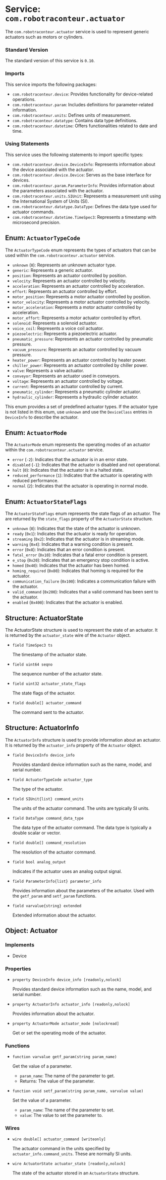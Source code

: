 # Service: `com.robotraconteur.actuator`

The `com.robotraconteur.actuator` service is used to represent generic actuators such as motors or cylinders.

### Standard Version

The standard version of this service is `0.10`.

### Imports

This service imports the following packages:

- `com.robotraconteur.device`: Provides functionality for device-related operations.
- `com.robotraconteur.param`: Includes definitions for parameter-related information.
- `com.robotraconteur.units`: Defines units of measurement.
- `com.robotraconteur.datatype`: Contains data type definitions.
- `com.robotraconteur.datetime`: Offers functionalities related to date and time.

### Using Statements

This service uses the following statements to import specific types:

- `com.robotraconteur.device.DeviceInfo`: Represents information about the device associated with the actuator.
- `com.robotraconteur.device.Device`: Serves as the base interface for devices.
- `com.robotraconteur.param.ParameterInfo`: Provides information about the parameters associated with the actuator.
- `com.robotraconteur.units.SIUnit`: Represents a measurement unit using the International System of Units (SI).
- `com.robotraconteur.datatype.DataType`: Defines the data type used for actuator commands.
- `com.robotraconteur.datetime.TimeSpec3`: Represents a timestamp with microsecond precision.

## Enum: `ActuatorTypeCode`

The `ActuatorTypeCode` enum represents the types of actuators that can be used within the `com.robotraconteur.actuator` service.

- `unknown` (`0`): Represents an unknown actuator type.
- `generic`: Represents a generic actuator.
- `position`: Represents an actuator controlled by position.
- `velocity`: Represents an actuator controlled by velocity.
- `acceleration`: Represents an actuator controlled by acceleration.
- `effort`: Represents an actuator controlled by effort.
- `motor_position`: Represents a motor actuator controlled by position.
- `motor_velocity`: Represents a motor actuator controlled by velocity.
- `motor_acceleration`: Represents a motor actuator controlled by acceleration.
- `motor_effort`: Represents a motor actuator controlled by effort.
- `solenoid`: Represents a solenoid actuator.
- `voice_coil`: Represents a voice coil actuator.
- `piezoelectric`: Represents a piezoelectric actuator.
- `pneumatic_pressure`: Represents an actuator controlled by pneumatic pressure.
- `vacuum_pressure`: Represents an actuator controlled by vacuum pressure.
- `heater_power`: Represents an actuator controlled by heater power.
- `chiller_power`: Represents an actuator controlled by chiller power.
- `valve`: Represents a valve actuator.
- `conveyor`: Represents an actuator used in conveyors.
- `voltage`: Represents an actuator controlled by voltage.
- `current`: Represents an actuator controlled by current.
- `pneumatic_cylinder`: Represents a pneumatic cylinder actuator.
- `hydraulic_cylinder`: Represents a hydraulic cylinder actuator.

This enum provides a set of predefined actuator types. If the actuator type is not listed in this enum, use `unknown`
and use the `DeviceClass` entries in `DeviceInfo` to describe the actuator.

## Enum: `ActuatorMode`

The `ActuatorMode` enum represents the operating modes of an actuator within the `com.robotraconteur.actuator` service.

- `error` (`-2`): Indicates that the actuator is in an error state.
- `disabled` (`-1`): Indicates that the actuator is disabled and not operational.
- `halt` (`0`): Indicates that the actuator is in a halted state.
- `reduced_performance` (`1`): Indicates that the actuator is operating with reduced performance.
- `normal` (`2`): Indicates that the actuator is operating in normal mode.

## Enum: `ActuatorStateFlags`

The `ActuatorStateFlags` enum represents the state flags of an actuator. The are returned by the `state_flags`
property of the `ActuatorState` structure.

- `unknown` (`0`): Indicates that the state of the actuator is unknown.
- `ready` (`0x1`): Indicates that the actuator is ready for operation.
- `streaming` (`0x2`): Indicates that the actuator is in streaming mode.
- `warning` (`0x4`): Indicates that a warning condition is present.
- `error` (`0x8`): Indicates that an error condition is present.
- `fatal_error` (`0x10`): Indicates that a fatal error condition is present.
- `e_stop` (`0x20`): Indicates that an emergency stop condition is active.
- `homed` (`0x40`): Indicates that the actuator has been homed.
- `homing_required` (`0x80`): Indicates that homing is required for the actuator.
- `communication_failure` (`0x100`): Indicates a communication failure with the actuator.
- `valid_command` (`0x200`): Indicates that a valid command has been sent to the actuator.
- `enabled` (`0x400`): Indicates that the actuator is enabled.

## Structure: ActuatorState

The ActuatorState structure is used to represent the state of an actuator. It is returned by
the `actuator_state` wire of the `Actuator` object.

- `field TimeSpec3 ts`

    The timestamp of the actuator state.

- `field uint64 seqno`

    The sequence number of the actuator state.
- `field uint32 actuator_state_flags`

    The state flags of the actuator.

- `field double[] actuator_command`

    The command sent to the actuator.

## Structure: ActuatorInfo

The `ActuatorInfo` structure is used to provide information about an actuator. It is returned by the `actuator_info`
property of the `Actuator` object.

- `field DeviceInfo device_info`

    Provides standard device information such as the name, model, and serial number.

- `field ActuatorTypeCode actuator_type`

    The type of the actuator.

- `field SIUnit{list} command_units`

    The units of the actuator command. The units are typically SI units.

- `field DataType command_data_type`

    The data type of the actuator command. The data type is typically a double scalar or vector.

- `field double[] command_resolution`

    The resolution of the actuator command.

- `field bool analog_output`

    Indicates if the actuator uses an analog output signal.

- `field ParameterInfo{list} parameter_info`

    Provides information about the parameters of the actuator. Used with the `getf_param` and `setf_param` functions.

- `field varvalue{string} extended`

    Extended information about the actuator.

## Object: Actuator

### Implements

- Device

### Properties

- `property DeviceInfo device_info [readonly,nolock]`

    Provides standard device information such as the name, model, and serial number.

- `property ActuatorInfo actuator_info [readonly,nolock]`

    Provides information about the actuator.

- `property ActuatorMode actuator_mode [nolockread]`

    Get or set the operating mode of the actuator.

### Functions

- `function varvalue getf_param(string param_name)`

    Get the value of a parameter.
    - `param_name`: The name of the parameter to get.
    - Returns: The value of the parameter.

- `function void setf_param(string param_name, varvalue value)`

    Set the value of a parameter.
    - `param_name`: The name of the parameter to set.
    - `value`: The value to set the parameter to.

### Wires

- `wire double[] actuator_command [writeonly]`

    The actuator command in the units specified by `actuator_info.command_units`. These are normally SI units.

- `wire ActuatorState actuator_state [readonly,nolock]`

    The state of the actuator stored in an `ActuatorState` structure.

